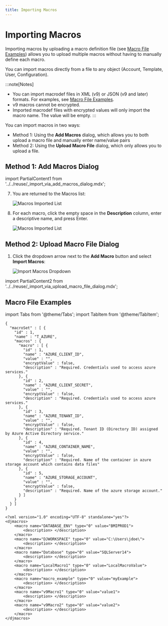 ```yaml
---
title: Importing Macros
---
```


# Importing Macros

Importing macros by uploading a macro definition file (see [Macro File Examples](../macros/importing-macros#macro-file-examples)) allows you to upload multiple macros without having to manually define each macro.

You can import macros directly from a file to any object (Account, Template, User, Configuration).

:::note[Notes]
* You can import macrodef files in XML (v9) or JSON (v9 and later) formats. For examples, see [Macro File Examples](./importing-macros#macro-file-examples).
* v9 macros cannot be encrypted.
* Imported macrodef files with encrypted values will only import the macro name. The value will be empty.
:::

You can import macros in two ways:

* Method 1: Using the **Add Macros** dialog, which allows you to both upload a macro file and manually enter name/value pairs
* Method 2: Using the **Upload Macro File** dialog, which only allows you to upload a file.

## Method 1: Add Macros Dialog

import PartialContent1 from '../../reuse/_import_via_add_macros_dialog.mdx';

<PartialContent1 name="import_via_add_macros_dialog" />

7. You are returned to the Macros list:

    ![Macros Imported List](/img/Macros-Imported-List.png)

8. For each macro, click the empty space in the **Description** column, enter a descriptive name, and press Enter.

    ![Macros Imported List](/img/Macros-Imported-List-Description.png)

## Method 2: Upload Macro File Dialog

1. Click the dropdown arrow next to the **Add Macro** button and select **Import Macros**:
   
    ![Import Macros Dropdown](/img/Import-Macros-Dropdown1.png)

import PartialContent2 from '../../reuse/_import_via_upload_macro_file_dialog.mdx';

<PartialContent2 name="import_via_upload_macro_file_dialog" />

## Macro File Examples

import Tabs from '@theme/Tabs';
import TabItem from '@theme/TabItem';

<Tabs>
<TabItem value="JSON" label="JSON" default>

```
{
  "macroSet" : [ {
    "id" : 1,
    "name" : "T_AZURE",
    "macros" : {
      "macro" : [ {
        "id" : 1,
        "name" : "AZURE_CLIENT_ID",
        "value" : "",
        "encryptValue" : false,
        "description" : "Required. Credentials used to access azure services."
      }, {
        "id" : 2,
        "name" : "AZURE_CLIENT_SECRET",
        "value" : "",
        "encryptValue" : false,
        "description" : "Required. Credentials used to access azure services."
      }, {
        "id" : 3,
        "name" : "AZURE_TENANT_ID",
        "value" : "",
        "encryptValue" : false,
        "description" : "Required. Tenant ID (Directory ID) assigned by Azure Active Directory service."
      }, {
        "id" : 4,
        "name" : "AZURE_CONTAINER_NAME",
        "value" : "",
        "encryptValue" : false,
        "description" : "Required. Name of the container in azure storage account which contains data files"
      }, {
        "id" : 5,
        "name" : "AZURE_STORAGE_ACCOUNT",
        "value" : "",
        "encryptValue" : false,
        "description" : "Required. Name of the azure storage account."
      } ]
    }
  } ]
}
```

</TabItem>
<TabItem value="XML" label="XML" default>

```
<?xml version="1.0" encoding="UTF-8" standalone="yes"?>
<djmacros>
    <macro name="DATABASE_ENV" type="0" value="BMIPROD1">
        <description> </description>
    </macro>
    <macro name="DJWORKSPACE" type="0" value="C:\Users\jdoe\">
        <description> </description>
    </macro>
    <macro name="Database" type="0" value="SQLServer14">
        <description> </description>
    </macro>
    <macro name="LocalMacro1" type="0" value="LocalMacroValue">
        <description> </description>
    </macro>
    <macro name="macro_example" type="0" value="myExample">
        <description> </description>
    </macro>
    <macro name="v9Macro1" type="0" value="value1">
        <description> </description>
    </macro>
    <macro name="v9Macro2" type="0" value="value2">
        <description> </description>
    </macro>
</djmacros>
```

</TabItem>
</Tabs>
